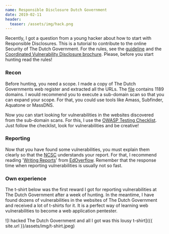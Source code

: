 ```yaml
---
name: Responsible Disclosure Dutch Government
date: 2019-02-11 
header: 
  teaser: /assets/img/hack.png
---
```


Recently, I got a question from a young hacker about how to start with Responsible Disclosures. This is a tutorial to contribute to the online Security of The Dutch Government. For the rules, see the [guideline](https://www.ncsc.nl/english/security) and the [Coordinated Vulnerability Disclosure brochure](https://www.ncsc.nl/binaries/content/documents/ncsc-en/current-topics/responsible-disclosure-guideline/1/WEB_115207_Brochure%2BNCSC_EN_A4.pdf). Please, before you start hunting read the rules!

### Recon

Before hunting, you need a scope. I made a copy of The Dutch Governments web register and extracted all the URLs. The [file](https://gist.github.com/Zawadidone/db47da7ebb5eb389ead0c728199329eb) contains 1189 domains. I would recommend you to execute a sub-domain scan so that you can expand your scope. For that, you could use tools like Amass, Subfinder, Aquatone or MassDNS.

Now you can start looking for vulnerabilities in the websites discovered from the sub-domain scans. For this, I use the [OWASP Testing Checklist](https://www.owasp.org/index.php/Testing_Checklist). Just follow the checklist, look for vulnerabilities and be creative!

### Reporting

Now that you have found some vulnerabilities, you must explain them clearly so that the [NCSC](https://www.ncsc.nl/english/) understands your report. For that, I recommend reading '[Writing Reports](https://bugbountyguide.com/hunters/writing-reports.html)' from [EdOverflow](https://twitter.com/EdOverflow). Remember that the response time when reporting vulnerabilities is usually not so fast.

### Own experience

The t-shirt below was the first reward I got for reporting vulnerabilities at The Dutch Government after a week of hunting. In the meantime, I have found dozens of vulnerabilities in the websites of The Dutch Government and received a lot of t-shirts for it. It is a perfect way of learning web vulnerabilities to become a web application pentester.

![I hacked The Dutch Government and all I got was this lousy t-shirt]({{ site.url }}/assets/img/t-shirt.jpeg)
